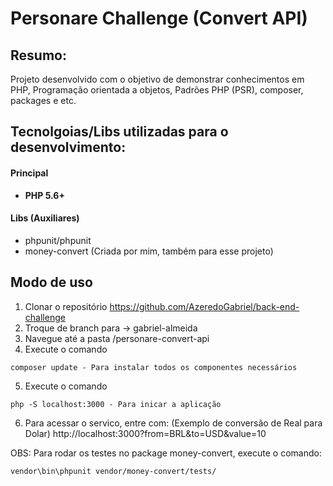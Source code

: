 # Personare Challenge (Convert API)

## Resumo: 
Projeto desenvolvido com o objetivo de demonstrar conhecimentos em PHP, Programação orientada a objetos, Padrões PHP (PSR), composer, packages e etc.


## Tecnolgoias/Libs utilizadas para o desenvolvimento:
#### Principal
- **PHP 5.6+**

#### Libs (Auxiliares)
- phpunit/phpunit
- money-convert (Criada por mim, também para esse projeto)


## Modo de uso
1) Clonar o repositório https://github.com/AzeredoGabriel/back-end-challenge
2) Troque de branch para -> gabriel-almeida
3) Navegue até a pasta /personare-convert-api
4) Execute o comando 
``` 
composer update - Para instalar todos os componentes necessários
```
5) Execute o comando
```
php -S localhost:3000 - Para inicar a aplicação
```

6) Para acessar o servico, entre com: 
(Exemplo de conversão de Real para Dolar)
http://localhost:3000?from=BRL&to=USD&value=10

OBS: Para rodar os testes no package money-convert, execute o comando: 
```
vendor\bin\phpunit vendor/money-convert/tests/
```
